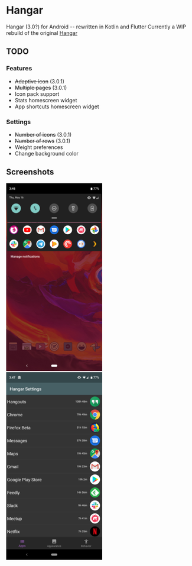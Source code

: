 # Hangar
Hangar (3.0?) for Android -- rewritten in Kotlin and Flutter
Currently a WIP rebuild of the original [Hangar](https://github.com/corcoran/hangar)
## TODO
### Features
- ~~Adaptive icon~~ (3.0.1)
- ~~Multiple pages~~ (3.0.1)
- Icon pack support
- Stats homescreen widget
- App shortcuts homescreen widget
### Settings
- ~~Number of icons~~ (3.0.1)
- ~~Number of rows~~ (3.0.1)
- Weight preferences
- Change background color
## Screenshots
<a href="screenshots/1.jpg"><img src="screenshots/1.jpg" width="260"></a>
<a href="screenshots/2.jpg"><img src="screenshots/2.jpg" width="260"></a>
